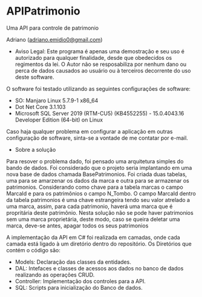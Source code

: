 # APIPatrimonio
Uma API para controle de patrimonio

Adriano (adriano.emidio0@gmail.com)

* Aviso Legal: Este programa é apenas uma demostração e seu uso é autorizado para qualquer finalidade, desde que obedecidos os regimentos da lei. O Autor não se resposabiliza por nenhum dano ou perca de dados causados ao usuário ou à terceiros decorrente do uso deste software. 

O software foi testado utilizando as seguintes configurações de software:
* SO: Manjaro Linux 5.7.9-1 x86_64
* Dot Net Core 3.1.103
* Microsoft SQL Server 2019 (RTM-CU5) (KB4552255) - 15.0.4043.16 Developer Edition (64-bit) on Linux

Caso haja qualquer problema em configurar a aplicação em outras configuração de software, sinta-se a vontade de me contatar por e-mail.

* Sobre a solução

Para resover o problema dado, foi pensado uma arquitetura simples do bando de dados. Foi considerado que o projeto seria implantando em uma nova base de dados chamada BasePatrimonios. Foi criada duas tabelas, uma para se amarzenar os dados da marca e outra para se armazenar os patrimonios. Considerando como chave para a tabela marcas o campo MarcaId e para os patrimônios o campo N_Tombo. O campo MarcaId dentro da tabela patrimonios é uma chave estrangeira tendo seu valor atrelado
a uma marca, assim, para cada patrimonio, haverá uma marca que é propritária deste patrimônio. Nesta solução não se pode haver patrimonios sem uma marca proprietária, deste modo, caso se queira deletar uma marca, deve-se antes, apagar todos os seus patrimonios

A implementação da API em C# foi realizada em camadas, onde cada camada está ligado à um diretório dentro do repositório. Os Diretórios que contém o código são:
* Models: Declaração das classes da entidades.
* DAL: Intefaces e classes de acessos aos dados no banco de dados realizando as operações CRUD.
* Controller: Implementação dos controles para a API.
* SQL: Scripts para inicialização do Banco de dados.


